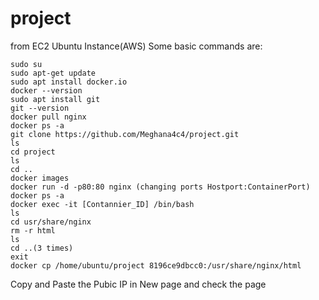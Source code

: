 # project
from EC2 Ubuntu Instance(AWS)
Some basic commands are:
```
sudo su
sudo apt-get update
sudo apt install docker.io
docker --version
sudo apt install git
git --version
docker pull nginx
docker ps -a
git clone https://github.com/Meghana4c4/project.git
ls
cd project
ls
cd ..
docker images
docker run -d -p80:80 nginx (changing ports Hostport:ContainerPort)
docker ps -a
docker exec -it [Contannier_ID] /bin/bash
ls
cd usr/share/nginx
rm -r html
ls
cd ..(3 times)
exit
docker cp /home/ubuntu/project 8196ce9dbcc0:/usr/share/nginx/html
```
Copy and Paste the Pubic IP in New page and check the page
